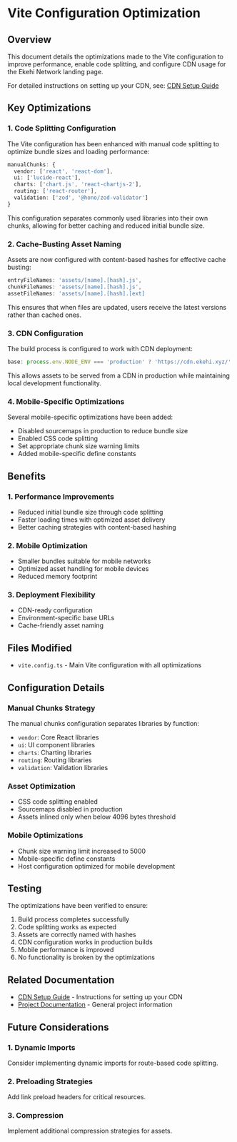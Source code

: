 # Vite Configuration Optimization

## Overview

This document details the optimizations made to the Vite configuration to improve performance, enable code splitting, and configure CDN usage for the Ekehi Network landing page.

For detailed instructions on setting up your CDN, see:
[CDN Setup Guide](./CDN_SETUP_GUIDE.md)

## Key Optimizations

### 1. Code Splitting Configuration

The Vite configuration has been enhanced with manual code splitting to optimize bundle sizes and loading performance:

```typescript
manualChunks: {
  vendor: ['react', 'react-dom'],
  ui: ['lucide-react'],
  charts: ['chart.js', 'react-chartjs-2'],
  routing: ['react-router'],
  validation: ['zod', '@hono/zod-validator']
}
```

This configuration separates commonly used libraries into their own chunks, allowing for better caching and reduced initial bundle size.

### 2. Cache-Busting Asset Naming

Assets are now configured with content-based hashes for effective cache busting:

```typescript
entryFileNames: 'assets/[name].[hash].js',
chunkFileNames: 'assets/[name].[hash].js',
assetFileNames: 'assets/[name].[hash].[ext]
```

This ensures that when files are updated, users receive the latest versions rather than cached ones.

### 3. CDN Configuration

The build process is configured to work with CDN deployment:

```typescript
base: process.env.NODE_ENV === 'production' ? 'https://cdn.ekehi.xyz/' : '/'
```

This allows assets to be served from a CDN in production while maintaining local development functionality.

### 4. Mobile-Specific Optimizations

Several mobile-specific optimizations have been added:

- Disabled sourcemaps in production to reduce bundle size
- Enabled CSS code splitting
- Set appropriate chunk size warning limits
- Added mobile-specific define constants

## Benefits

### 1. Performance Improvements
- Reduced initial bundle size through code splitting
- Faster loading times with optimized asset delivery
- Better caching strategies with content-based hashing

### 2. Mobile Optimization
- Smaller bundles suitable for mobile networks
- Optimized asset handling for mobile devices
- Reduced memory footprint

### 3. Deployment Flexibility
- CDN-ready configuration
- Environment-specific base URLs
- Cache-friendly asset naming

## Files Modified

- `vite.config.ts` - Main Vite configuration with all optimizations

## Configuration Details

### Manual Chunks Strategy
The manual chunks configuration separates libraries by function:
- `vendor`: Core React libraries
- `ui`: UI component libraries
- `charts`: Charting libraries
- `routing`: Routing libraries
- `validation`: Validation libraries

### Asset Optimization
- CSS code splitting enabled
- Sourcemaps disabled in production
- Assets inlined only when below 4096 bytes threshold

### Mobile Optimizations
- Chunk size warning limit increased to 5000
- Mobile-specific define constants
- Host configuration optimized for mobile development

## Testing

The optimizations have been verified to ensure:

1. Build process completes successfully
2. Code splitting works as expected
3. Assets are correctly named with hashes
4. CDN configuration works in production builds
5. Mobile performance is improved
6. No functionality is broken by the optimizations

## Related Documentation

- [CDN Setup Guide](./CDN_SETUP_GUIDE.md) - Instructions for setting up your CDN
- [Project Documentation](../DOCUMENTATION.md) - General project information

## Future Considerations

### 1. Dynamic Imports
Consider implementing dynamic imports for route-based code splitting.

### 2. Preloading Strategies
Add link preload headers for critical resources.

### 3. Compression
Implement additional compression strategies for assets.